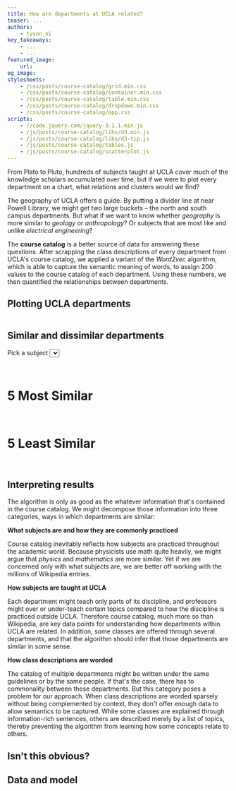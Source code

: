 ```yaml
---
title: How are departments at UCLA related?
teaser: ...
authors:
    - tyson_ni
key_takeaways:
    - ...
    - ...
featured_image:
    url: 
og_image: 
stylesheets:
    - /css/posts/course-catalog/grid.min.css
    - /css/posts/course-catalog/container.min.css
    - /css/posts/course-catalog/table.min.css
    - /css/posts/course-catalog/dropdown.min.css
    - /css/posts/course-catalog/app.css
scripts:
    - //code.jquery.com/jquery-3.1.1.min.js
    - /js/posts/course-catalog/libs/d3.min.js
    - /js/posts/course-catalog/libs/d3-tip.js
    - /js/posts/course-catalog/tables.js
    - /js/posts/course-catalog/scatterplot.js
---
```

 
From Plato to Pluto, hundreds of subjects taught at UCLA cover much of the knowledge scholars accumulated over time, but if we were to plot every department on a chart, what relations and clusters would we find? 

The geography of UCLA offers a guide. By putting a divider line at near Powell Library, we might get two large buckets  – the north and south campus departments. But what if we want to know whether *geography* is more similar to *geology* or *anthropology*? Or subjects that are most like and unlike *electrical engineering*?

The **course catalog** is a better source of data for answering these questions. After scrapping the class descriptions of every department from UCLA's course catalog, we applied a variant of the *Word2vec* algorithm, which is able to capture the semantic meaning of words, to assign 200 values to the course catalog of each department. Using these numbers, we then quantified the relationships between departments.


## Plotting UCLA departments

<div id='scatterplot-wrapper'>
    <div class='ui grid centered'>
        <div class='twelve wide column' id='scatterplot'>
        </div>
    </div>
</div>

## Similar and dissimilar departments
<label>Pick a subject</label>
<select class="ui search selection dropdown" id="pick-subject">
</select>

<br>

<div class="ui equal width center aligned padded grid" id='similar-tables-wrapper'>
  <div class='row'>
    <div class='column'>
      <h1>5 Most Similar</h1>
      <table class='ui celled table' id='most-similar-table'>
      </table>
    </div>
    <div class='column'>
      <h1>5 Least Similar</h1>
      <table class='ui celled table' id='least-similar-table'>
      </table>
    </div>
  </div>
</div>


## Interpreting results

The algorithm is only as good as the whatever information that's contained in the course catalog. We might decompose those information into three categories, ways in which departments are similar:

**What subjects are and how they are commonly practiced**

Course catalog inevitably reflects how subjects are practiced throughout the academic world. Because physicists use math quite heavily, we might argue that *physics* and *mathematics* are more similar. Yet if we are concerned only with what subjects are, we are better off working with the millions of Wikipedia entries.

**How subjects are taught at UCLA**

Each department might teach only parts of its discipline, and professors might over or under-teach certain topics compared to how the discipline is practiced outside UCLA. Therefore course catalog, much more so than Wikipedia, are key data points for understanding how departments within UCLA are related. In addition, some classes are offered through several departments, and that the algorithm should infer that those departments are similar in some sense.

**How class descriptions are worded**

The catalog of multiple departments might be written under the same guidelines or by the same people. If that's the case, there has to commonality between these departments. But this category poses a problem for our approach. When class descriptions are worded sparsely without being complemented by context, they don't offer enough data to allow semantics to be captured. While some classes are explained through information-rich sentences, others are described merely by a list of topics, thereby preventing the algorithm from learning how some concepts relate to others.

## Isn't this obvious?

## Data and model



